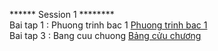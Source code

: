 ****** Session 1 ********</br>
Bai tap 1 : Phuong trinh bac 1 <a href="https://github.com/FASTTRACKSE/FTJD1803/blob/master/HuyVu/Session1/src/introduction/PTB1.java">Phuong trinh bac 1</a></br>
Bai tap 3 : Bang cuu chuong <a href="https://github.com/FASTTRACKSE/FTJD1803/blob/master/HuyVu/Session1/src/vonglap/Bangcuuchuong.java">Bảng cửu chương</a></br>
